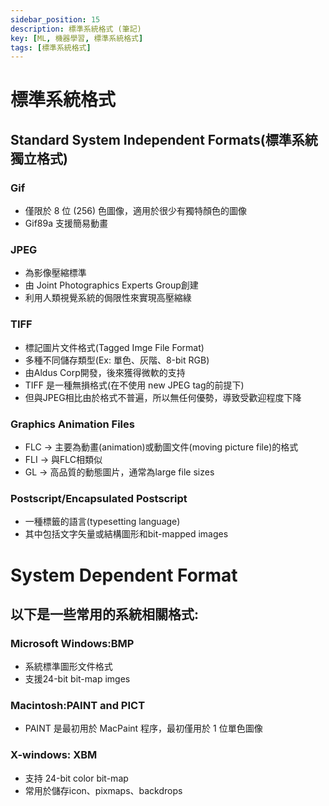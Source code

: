 ```yaml
---
sidebar_position: 15
description: 標準系統格式 (筆記)
key: [ML, 機器學習, 標準系統格式]
tags: [標準系統格式]
---
```


# 標準系統格式
## Standard System Independent Formats(標準系統獨立格式)

### Gif

- 僅限於 8 位 (256) 色圖像，適用於很少有獨特顏色的圖像
- Gif89a 支援簡易動畫

### JPEG

- 為影像壓縮標準
- 由 Joint Photographics Experts Group創建
- 利用人類視覺系統的侷限性來實現高壓縮綠

### TIFF

- 標記圖片文件格式(Tagged Imge File Format)
- 多種不同儲存類型(Ex: 單色、灰階、8-bit RGB)
- 由Aldus Corp開發，後來獲得微軟的支持
- TIFF 是一種無損格式(在不使用 new JPEG tag的前提下)
- 但與JPEG相比由於格式不普遍，所以無任何優勢，導致受歡迎程度下降

### Graphics Animation Files

- FLC → 主要為動畫(animation)或動圖文件(moving picture file)的格式
- FLI → 與FLC相類似
- GL → 高品質的動態圖片，通常為large file sizes

### Postscript/Encapsulated Postscript

- 一種標籤的語言(typesetting language)
- 其中包括文字矢量或結構圖形和bit-mapped images

# System Dependent Format

## 以下是一些常用的系統相關格式:

### Microsoft Windows:BMP

- 系統標準圖形文件格式
- 支援24-bit bit-map imges

### Macintosh:PAINT and PICT

- PAINT 是最初用於 MacPaint 程序，最初僅用於 1 位單色圖像

### X-windows: XBM

- 支持 24-bit color bit-map
- 常用於儲存icon、pixmaps、backdrops